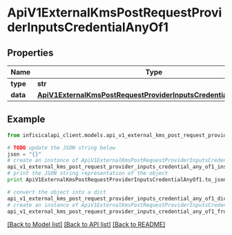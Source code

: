 # ApiV1ExternalKmsPostRequestProviderInputsCredentialAnyOf1


## Properties
Name | Type | Description | Notes
------------ | ------------- | ------------- | -------------
**type** | **str** |  | 
**data** | [**ApiV1ExternalKmsPostRequestProviderInputsCredentialAnyOf1Data**](ApiV1ExternalKmsPostRequestProviderInputsCredentialAnyOf1Data.md) |  | 

## Example

```python
from infisicalapi_client.models.api_v1_external_kms_post_request_provider_inputs_credential_any_of1 import ApiV1ExternalKmsPostRequestProviderInputsCredentialAnyOf1

# TODO update the JSON string below
json = "{}"
# create an instance of ApiV1ExternalKmsPostRequestProviderInputsCredentialAnyOf1 from a JSON string
api_v1_external_kms_post_request_provider_inputs_credential_any_of1_instance = ApiV1ExternalKmsPostRequestProviderInputsCredentialAnyOf1.from_json(json)
# print the JSON string representation of the object
print ApiV1ExternalKmsPostRequestProviderInputsCredentialAnyOf1.to_json()

# convert the object into a dict
api_v1_external_kms_post_request_provider_inputs_credential_any_of1_dict = api_v1_external_kms_post_request_provider_inputs_credential_any_of1_instance.to_dict()
# create an instance of ApiV1ExternalKmsPostRequestProviderInputsCredentialAnyOf1 from a dict
api_v1_external_kms_post_request_provider_inputs_credential_any_of1_from_dict = ApiV1ExternalKmsPostRequestProviderInputsCredentialAnyOf1.from_dict(api_v1_external_kms_post_request_provider_inputs_credential_any_of1_dict)
```
[[Back to Model list]](../README.md#documentation-for-models) [[Back to API list]](../README.md#documentation-for-api-endpoints) [[Back to README]](../README.md)


